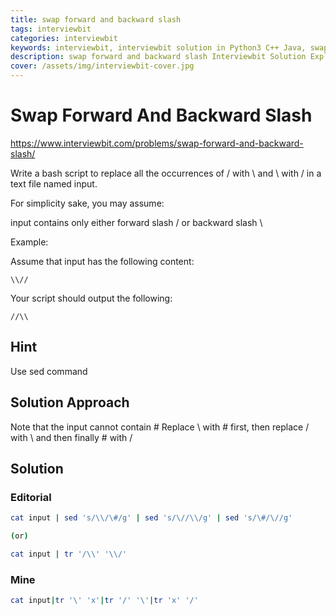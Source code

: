 ```yaml
---
title: swap forward and backward slash
tags: interviewbit
categories: interviewbit
keywords: interviewbit, interviewbit solution in Python3 C++ Java, swap forward and backward slash solution
description: swap forward and backward slash Interviewbit Solution Explained
cover: /assets/img/interviewbit-cover.jpg
---
```


# Swap Forward And Backward Slash

https://www.interviewbit.com/problems/swap-forward-and-backward-slash/

Write a bash script to replace all the occurrences of / with \ and \ with / in a text file named input.

For simplicity sake, you may assume:

input contains only either forward slash / or backward slash \

Example:

Assume that input has the following content:

```
\\//
```
Your script should output the following:

```
//\\
```

## Hint 
Use sed command

## Solution Approach
Note that the input cannot contain #
Replace \ with # first, then replace / with \ and then finally # with /


## Solution

### Editorial
```bash
cat input | sed 's/\\/\#/g' | sed 's/\//\\/g' | sed 's/\#/\//g'

(or)

cat input | tr '/\\' '\\/'
```

### Mine
```bash
cat input|tr '\' 'x'|tr '/' '\'|tr 'x' '/'
```


